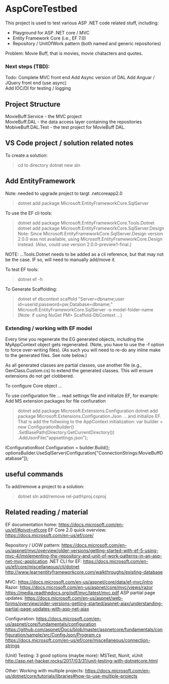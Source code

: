 # AspCoreTestbed   

This project is used to test various ASP .NET code related stuff, including:  
* Playground for ASP .NET core / MVC
* Entity Framework Core (i.e., EF 7.0)
* Repository / UnitOfWork pattern (both named and generic repositories)

Problem:  Movie Buff, that is movies, movie chatacters and quotes.  

### Next steps (TBD):   
Todo: 
Complete MVC front end 
Add Async version of DAL
Add Anguar / JQuery front end (use async)  
Add IOC/DI for testing / logging 

## Project Structure
MovieBuff.Service - the MVC project  
MovieBuff.DAL - the data access layer containing the repositories
MobiveBuff.DAL.Test - the test project for MovieBuff DAL.

## VS Code project / solution related notes

To create a solution:   
> cd to directory 
> dotnet new sln

## Add EntityFramework

Note: needed to upgrade project to targt .netcoreapp2.0

> dotnet add package Microsoft.EntityFrameworkCore.SqlServer 

To use the EF cli tools:
> dotnet add package Microsoft.EntityFrameworkCore.Tools.Dotnet
> dotnet add package Microsoft.EntityFrameworkCore.SqlServer.Design
Note: Since Microsoft.EntityFrameworkCore.SqlServer.Design version 2.0.0 was not 
available, using Microsoft.EntityFrameworkCore.Design instead. (Also, could use 
version 2.0.0-preview1-final.)
 

NOTE: ...Tools.Dotnet needs to be added as a cli reference, but that may not be
the case. IF so, will need to manually add/move it.
<ItemGroup>
    <DotNetCliToolReference Include="Microsoft.EntityFrameworkCore.Tools.DotNet" Version="2.0.0" />
</ItemGroup>

To test EF tools:
> dotnet ef -h

To Generate Scaffolding:
>  dotnet ef dbcontext scaffold "Server=dbname;user id=userid;password=pw;Database=dbname;" Microsoft.EntityFrameworkCore.SqlServer -o model-folder-name
(Note: if using NuGet PM> Scaffold-DbContext ...)

### Extending / working with EF model
Every time you regenerate the EG generated objects, including the MyAppContext object gets 
regenerated. (Note, you have to use the -f option to force over-writing files). (As such
you will need to re-do any inline make to the generated files. See note below.)

As all generated classes are partial classes, use another file (e.g., GenClass.Custom.cs) to
extend the generated classes. This will ensure extensions do not get clobbered. 



To configure Core object ...

To use configuration file ... read settings file and initialize EF, for example:
Add MS extension packages for file confiuration
> dotnet add package Microsoft.Extensions.Configuration 
> dotnet add package Microsoft.Extensions.Configuration.Json
... and initialize EF. That is add the follwoing to the AppContext initialization: 
var builder = new ConfigurationBuilder()
    .SetBasePath(Directory.GetCurrentDirectory())
    .AddJsonFile("appsettings.json");

IConfigurationRoot Configuration = builder.Build();
optionsBuilder.UseSqlServer(Configuration["ConnectionStrings:MovieBuffDatabase"]);


## useful commands
To add/remove a project to a solution:
> dotnet sln add/remove rel-path\proj.csproj


## Related reading / material

EF documentation home: https://docs.microsoft.com/en-us/ef/#pivot=efcore
EF Core 2.0 quick overview: https://docs.microsoft.com/en-us/ef/core/  

Repository / UOW pattern: https://docs.microsoft.com/en-us/aspnet/mvc/overview/older-versions/getting-started-with-ef-5-using-mvc-4/implementing-the-repository-and-unit-of-work-patterns-in-an-asp-net-mvc-application
.NET CLI for EF: https://docs.microsoft.com/en-us/ef/core/miscellaneous/cli/dotnet
http://www.learnentityframeworkcore.com/walkthroughs/existing-database  

MVC:
https://docs.microsoft.com/en-us/aspnet/core/data/ef-mvc/intro
Razor:
https://docs.microsoft.com/en-us/aspnet/core/mvc/views/razor
https://media.readthedocs.org/pdf/mvc/latest/mvc.pdf
ASP partial page updates: https://docs.microsoft.com/en-us/aspnet/web-forms/overview/older-versions-getting-started/aspnet-ajax/understanding-partial-page-updates-with-asp-net-ajax  

Configuration:
https://docs.microsoft.com/en-us/aspnet/core/fundamentals/configuration
https://github.com/aspnet/Docs/blob/master/aspnetcore/fundamentals/configuration/sample/src/ConfigJson/Program.cs
https://docs.microsoft.com/en-us/ef/core/miscellaneous/connection-strings

(Unit) Testing: 3 good options (maybe more): MSTest, Nunit, xUnit
http://asp.net-hacker.rocks/2017/03/31/unit-testing-with-dotnetcore.html

Other:
Working with multiple projects: https://docs.microsoft.com/en-us/dotnet/core/tutorials/libraries#how-to-use-multiple-projects


